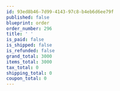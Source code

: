 ```yaml
---
id: 93ed8b46-7d99-4143-97c8-b4eb6d6ee79f
published: false
blueprint: order
order_number: 296
title: ' '
is_paid: false
is_shipped: false
is_refunded: false
grand_total: 3000
items_total: 3000
tax_total: 0
shipping_total: 0
coupon_total: 0
---
```

